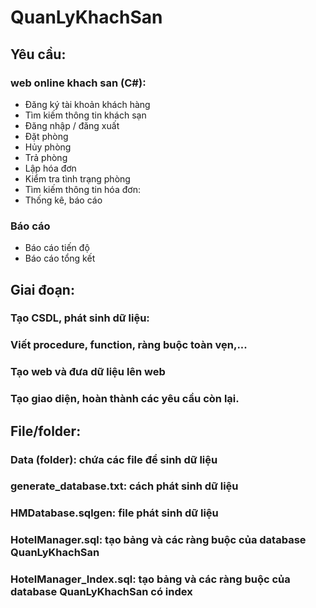 # QuanLyKhachSan

## Yêu cầu: 
### web online khach san (C#): 
* Đăng ký tài khoản khách hàng
* Tìm kiếm thông tin khách sạn
* Đăng nhập / đăng xuất
* Đặt phòng
* Hủy phòng
* Trả phòng
* Lập hóa đơn
* Kiểm tra tình trạng phòng
* Tìm kiếm thông tin hóa đơn:
* Thống kê, báo cáo
### Báo cáo
* Báo cáo tiến độ
* Báo cáo tổng kết

## Giai đoạn: 
### Tạo CSDL, phát sinh dữ liệu: 
### Viết procedure, function, ràng buộc toàn vẹn,...
### Tạo web và đưa dữ liệu lên web
### Tạo giao diện, hoàn thành các yêu cầu còn lại.

## File/folder:
### Data (folder): chứa các file để sinh dữ liệu
### generate_database.txt: cách phát sinh dữ liệu
### HMDatabase.sqlgen: file phát sinh dữ liệu
### HotelManager.sql: tạo bảng và các ràng buộc của database QuanLyKhachSan
### HotelManager_Index.sql: tạo bảng và các ràng buộc của database QuanLyKhachSan có index

